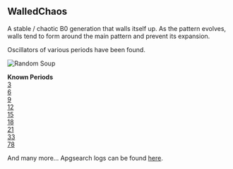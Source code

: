 ## WalledChaos

A stable / chaotic B0 generation that walls itself up.
As the pattern evolves, walls tend to form around the main pattern and prevent its expansion.

Oscillators of various periods have been found.

![Random Soup](IMG.gif)

**Known Periods** <br>
[3] <br>
[6] <br>
[9] <br>
[12] <br>
[15] <br>
[18] <br>
[21] <br>
[33] <br>
[78]

And many more...
Apgsearch logs can be found [here](.).

[3]: OSC_1.rle
[6]: OSC_2.rle
[9]: OSC_3.rle
[12]: OSC_4.rle
[15]: OSC_5.rle
[18]: OSC_8.rle
[21]: OSC_7.rle
[30]: OSC_6.rle
[33]: OSC_9.rle
[78]: OSC_10.rle